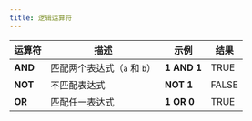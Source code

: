 ```yaml
---
title: 逻辑运算符
---
```


| 运算符 | 描述                            | 示例       | 结果 |
|----------|----------------------------------------|---------------|--------|
| **AND**  | 匹配两个表达式（`a` 和 `b`） | **1 AND 1**   | TRUE   |
| **NOT**  | 不匹配表达式          | **NOT 1**     | FALSE  |
| **OR**   | 匹配任一表达式              | **1 OR 0**    | TRUE   |